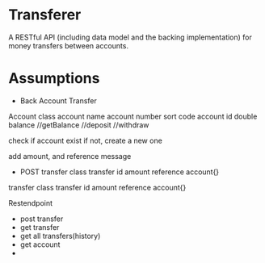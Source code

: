 # Transferer
A RESTful API (including data model and the backing implementation) for money transfers between accounts.



# Assumptions
- Back Account Transfer


Account class
account name
account number
sort code
account id
double balance
//getBalance
//deposit
//withdraw

check if account exist if not, create a new one

add amount, and reference message

- POST
transfer class
transfer id 
amount
reference
account{}

transfer class
transfer id 
amount
reference
account{}

Restendpoint
- post transfer
- get transfer
- get all transfers(history)
- get account
- 